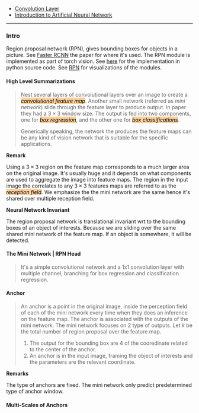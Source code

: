 - [Convolution Layer](Convolution%20Layer.md)
- [Introduction to Artificial Neural Network](Introduction%20to%20Artificial%20Neural%20Network.md)


---
### **Intro**

Region proposal network (RPN), gives bounding boxes for objects in a picture. 
See [Faster RCNN](10.48550/arXiv.1506.01497) the paper for where it's used. 
The RPN module is implemented as part of torch vision. 
See [here](https://github.com/pytorch/vision/blob/main/torchvision/models/detection/rpn.py) for the implementation in python source code. 
See [RPN](RPN.canvas) for visualizations of the modules. 

#### **High Level Summarizations**
> Nest several layers of convolutional layers over an image to create a *<mark style="background: #FFB86CA6;">convolutional feature map</mark>*. 
> Another small network (referred as *mini network*) slide through the feature layer to produce output. 
> In paper they had a $3\times 3$  window size. 
> The output is fed into two components, one for *<mark style="background: #FFB86CA6;">box regression</mark>*, and the other one for *<mark style="background: #FFB86CA6;">box classifications</mark>*. 
> 
> Generically speaking, the network the produces the feature maps can be any kind of vision network that is suitable for the specific applications. 

**Remark**

Using a $3\times 3$ region on the feature map corresponds to a much larger area on the original image. 
It's usually huge and it depends on what components are used to aggregate the image into feature maps. 
The region in the input image the correlates to any $3\times 3$ features maps are referred to as the *<mark style="background: #FFB86CA6;">reception field</mark>*. 
We emphasize the the mini network are the same hence it's shared over multiple reception field. 

**Neural Network Invariant**

The region proposal network is translational invariant wrt to the bounding boxes of an object of interests. 
Because we are sliding over the same shared mini network of the feature map. If an object is somewhere, it will be detected. 

#### **The Mini Network | RPN Head**
> It's a simple convolutional network and a 1x1 convolution layer with multiple channel, branching for box regression and classification regression. 

#### **Anchor**
> An anchor is a point in the original image, inside the perception field of each of the mini network every time when they does an inference on the feature map. 
> The anchor is associated with the outputs of the mini network. 
> The mini network focuses on 2 type of outputs. 
> Let $k$ be the total number of region proposal over the feature map. 
> 1. The output for the bounding box are 4 of the cooredinate related to the center of the anchor. 
> 2. An anchor is in the input image, framing the object of interests and the parameters are the relevant coordinate. 

**Remarks**

The type of anchors are fixed. 
The mini network only predict predetermined type of anchor window. 

#### **Multi-Scales of Anchors**
> 
